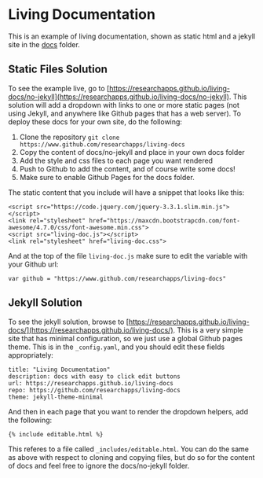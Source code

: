 # Living Documentation

This is an example of living documentation, shown as static html and a jekyll site in the [docs](docs)
folder.

## Static Files Solution
To see the example live, go to [https://researchapps.github.io/living-docs/no-jekyll](https://researchapps.github.io/living-docs/no-jekyll). This solution will add a dropdown with links to one or more static pages (not using Jekyll, and anywhere like Github pages that has a web server). To deploy these docs for your own site, do the following:

 1. Clone the repository `git clone https://www.github.com/researchapps/living-docs`
 2. Copy the content of docs/no-jekyll and place in your own docs folder
 3. Add the style and css files to each page you want rendered
 4. Push to Github to add the content, and of course write some docs!
 5. Make sure to enable Github Pages for the docs folder.

The static content that you include will have a snippet that looks like this:

```
<script src="https://code.jquery.com/jquery-3.3.1.slim.min.js"></script>
<link rel="stylesheet" href="https://maxcdn.bootstrapcdn.com/font-awesome/4.7.0/css/font-awesome.min.css">
<script src="living-doc.js"></script>
<link rel="stylesheet" href="living-doc.css">
```

And at the top of the file `living-doc.js` make sure to edit the variable with your Github url:

```
var github = "https://www.github.com/researchapps/living-docs"
```

## Jekyll Solution
To see the jekyll solution, browse to [https://researchapps.github.io/living-docs/](https://researchapps.github.io/living-docs/). This is a very simple site that has minimal configuration, so we just use a global Github pages theme. This is in the `_config.yaml`, and you should edit these fields appropriately:

```
title: "Living Documentation"
description: docs with easy to click edit buttons
url: https://researchapps.github.io/living-docs
repo: https://github.com/researchapps/living-docs
theme: jekyll-theme-minimal
```

And then in each page that you want to render the dropdown helpers, add the following:

```
{% include editable.html %}
```

This referes to a file called `_includes/editable.html`. You can do the same as above with respect to cloning and copying files, but do so for the content of docs and feel free to ignore the docs/no-jekyll folder.
